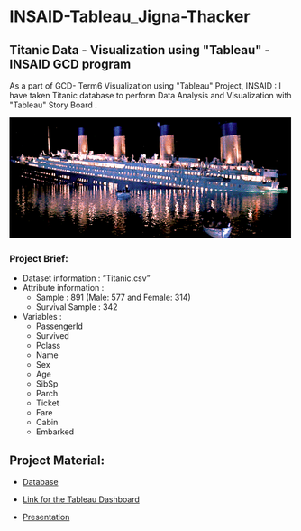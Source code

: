 # INSAID-Tableau_Jigna-Thacker
## Titanic Data - Visualization using "Tableau" - INSAID GCD program
As a part of GCD- Term6 Visualization using "Tableau" Project, INSAID : I have taken Titanic database to perform Data Analysis and Visualization with "Tableau" Story Board .

![image.gif](https://raw.githubusercontent.com/jmps967/INSAID-Tableau_Jigna-Thacker/master/9e53f1d8cbb9c612-.gif)

### Project Brief:
- Dataset information : “Titanic.csv” 
- Attribute information :
  - Sample : 891 (Male: 577 and Female: 314)
  - Survival Sample : 342 
- Variables :
  - PassengerId
  - Survived
  - Pclass
  - Name
  - Sex
  - Age
  - SibSp
  - Parch
  - Ticket
  - Fare
  - Cabin
  - Embarked

## Project Material:

- [Database](https://github.com/jmps967/INSAID-Tableau_Jigna-Thacker/blob/master/Titanic.csv)

- [Link for the Tableau Dashboard](https://public.tableau.com/profile/j.t7898#!/vizhome/Project_Term6_Tableau_JignaThacker/TheTitanicStory )
- [Presentation](https://github.com/jmps967/INSAID-Tableau_Jigna-Thacker/blob/master/Project-4(Tableau)_Jigna%20Thacker-Fin.ppsx)
